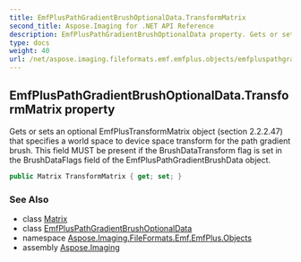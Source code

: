 ```yaml
---
title: EmfPlusPathGradientBrushOptionalData.TransformMatrix
second_title: Aspose.Imaging for .NET API Reference
description: EmfPlusPathGradientBrushOptionalData property. Gets or sets an optional EmfPlusTransformMatrix object section 2.2.2.47 that specifies a world space to device space transform for the path gradient brush. This field MUST be present if the BrushDataTransform flag is set in the BrushDataFlags field of the EmfPlusPathGradientBrushData object
type: docs
weight: 40
url: /net/aspose.imaging.fileformats.emf.emfplus.objects/emfpluspathgradientbrushoptionaldata/transformmatrix/
---
```

## EmfPlusPathGradientBrushOptionalData.TransformMatrix property

Gets or sets an optional EmfPlusTransformMatrix object (section 2.2.2.47) that specifies a world space to device space transform for the path gradient brush. This field MUST be present if the BrushDataTransform flag is set in the BrushDataFlags field of the EmfPlusPathGradientBrushData object.

```csharp
public Matrix TransformMatrix { get; set; }
```

### See Also

* class [Matrix](../../../aspose.imaging/matrix/)
* class [EmfPlusPathGradientBrushOptionalData](../)
* namespace [Aspose.Imaging.FileFormats.Emf.EmfPlus.Objects](../../emfpluspathgradientbrushoptionaldata/)
* assembly [Aspose.Imaging](../../../)


